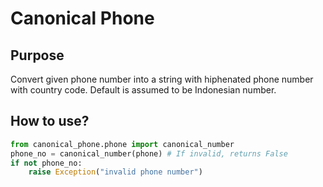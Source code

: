 # Canonical Phone
## Purpose
Convert given phone number into a string with hiphenated phone number with country code.
Default is assumed to be Indonesian number.

## How to use?
```python
from canonical_phone.phone import canonical_number
phone_no = canonical_number(phone) # If invalid, returns False
if not phone_no:
    raise Exception("invalid phone number")
```
